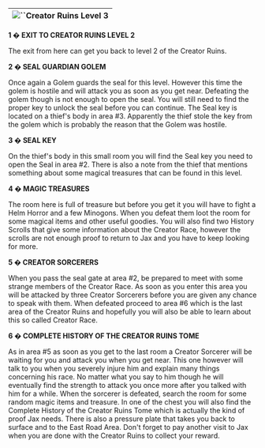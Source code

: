 | ![](https://www.gamebanshee.com/neverwinternights/nwnwalkthrough/maps/creatorsruins_lvl3.jpg)``Creator Ruins Level 3 |
| :-----------------------------------------------------------------------------------------------------------------------: |

**1 � EXIT TO CREATOR RUINS LEVEL 2**

The exit from here can get you back to level 2 of the Creator Ruins.

**2 � SEAL GUARDIAN GOLEM**

Once again a Golem guards the seal for this level. However this time the golem is hostile and will attack you as soon as you get near. Defeating the golem though is not enough to open the seal. You will still need to find the proper key to unlock the seal before you can continue. The Seal key is located on a thief's body in area #3. Apparently the thief stole the key from the golem which is probably the reason that the Golem was hostile.

**3 � SEAL KEY**

On the thief's body in this small room you will find the Seal key you need to open the Seal in area #2. There is also a note from the thief that mentions something about some magical treasures that can be found in this level.

**4 � MAGIC TREASURES**

The room here is full of treasure but before you get it you will have to fight a Helm Horror and a few Minogons. When you defeat them loot the room for some magical items and other useful goodies. You will also find two History Scrolls that give some information about the Creator Race, however the scrolls are not enough proof to return to Jax and you have to keep looking for more.

**5 � CREATOR SORCERERS**

When you pass the seal gate at area #2, be prepared to meet with some strange members of the Creator Race. As soon as you enter this area you will be attacked by three Creator Sorcerers before you are given any chance to speak with them. When defeated proceed to area #6 which is the last area of the Creator Ruins and hopefully you will also be able to learn about this so called Creator Race.

**6 � COMPLETE HISTORY OF THE CREATOR RUINS TOME**

As in area #5 as soon as you get to the last room a Creator Sorcerer will be waiting for you and attack you when you get near. This one however will talk to you when you severely injure him and explain many things concerning his race. No matter what you say to him though he will eventually find the strength to attack you once more after you talked with him for a while. When the sorcerer is defeated, search the room for some random magic items and treasure. In one of the chest you will also find the Complete History of the Creator Ruins Tome which is actually the kind of proof Jax needs. There is also a pressure plate that takes you back to surface and to the East Road Area. Don't forget to pay another visit to Jax when you are done with the Creator Ruins to collect your reward.
